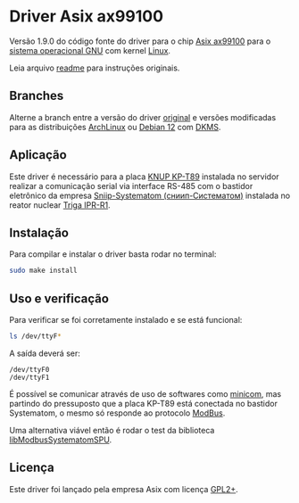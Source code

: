 # Driver Asix ax99100

Versão 1.9.0 do código fonte do driver para o chip [Asix ax99100](https://www.asix.com.tw/en/product/Interface/PCIe_Bridge/AX99100) para o [sistema operacional GNU](https://www.gnu.org) com kernel [Linux](https://www.linux.org).

Leia arquivo [readme](https://github.com/CDTN-CNEM/Driver-ax99100/blob/Original/readme) para instruções originais.

## Branches

Alterne a branch entre a versão do driver [original](https://github.com/CDTN-CNEM/Driver-ax99100/tree/Original) e versões modificadas para as distribuições [ArchLinux](https://github.com/CDTN-CNEM/Driver-ax99100/tree/ArchLinux) ou [Debian 12](https://github.com/CDTN-CNEM/Driver-ax99100/tree/Debian-12) com [DKMS](https://pt.wikipedia.org/wiki/Dynamic_Kernel_Module_Support).

## Aplicação

Este driver é necessário para a placa [KNUP KP-T89](https://novaknup.com.br/produto/placa-pci-e-serial-2-portas-t89) instalada no servidor realizar a comunicação serial via interface RS-485 com o bastidor eletrônico da empresa [Sniip-Systematom (сниип-Систематом)](http://www.systematom.ru) instalada no reator nuclear [Triga IPR-R1](https://www.gov.br/cdtn/pt-br/assuntos/noticias/por-dentro-do-reator-triga).

## Instalação

Para compilar e instalar o driver basta rodar no terminal:

```Bash
sudo make install
```

## Uso e verificação

Para verificar se foi corretamente instalado e se está funcional:

```Bash
ls /dev/ttyF*
```

A saída deverá ser:
```
/dev/ttyF0
/dev/ttyF1
```

É possível se comunicar através de uso de softwares como [minicom](https://salsa.debian.org/minicom-team/minicom), mas partindo do pressuposto que a placa KP-T89 está conectada no bastidor Systematom, o mesmo só responde ao protocolo [ModBus](https://pt.wikipedia.org/wiki/Modbus). 

Uma alternativa viável então é rodar o test da biblioteca [libModbusSystematomSPU](https://github.com/CDTN-CNEM/libModbusSystematomSPU).

## Licença

Este driver foi lançado pela empresa Asix com licença [GPL2+](https://github.com/CDTN-CNEM/Driver-ax99100/blob/Original/LICENSE).
